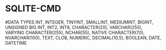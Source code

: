 # SQLITE-CMD
#DATA TYPES
INT,
INTEGER,
TINYINT,
SMALLINT,
MEDIUMINT,
BIGINT,
UNSIGNED BIG INT,
INT2,
INT8,
CHARACTER(20),
VARCHAR(255),
VARYING CHARACTER(255),
NCHAR(55),
NATIVE CHARACTER(70),
NVARCHAR(100),
TEXT,
CLOB,
NUMERIC,
DECIMAL(10,5),
BOOLEAN,
DATE,
DATETIME
